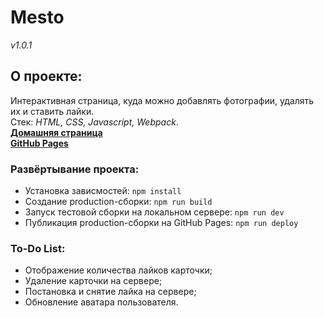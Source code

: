 # Mesto
*v1.0.1*
## О проекте:
Интерактивная страница, куда можно добавлять фотографии, удалять их и ставить лайки.\
Стек: *HTML, CSS, Javascript, Webpack*.\
**[Домашняя страница](https://mesto.neomedved.site)**\
**[GitHub Pages](https://neomedved.github.io/mesto-frontend)**
### Развёртывание проекта:
* Установка зависмостей: ```npm install```
* Создание production-сборки: ```npm run build```
* Запуск тестовой сборки на локальном сервере: ```npm run dev```
* Публикация production-сборки на GitHub Pages: ```npm run deploy```
### To-Do List:
* Отображение количества лайков карточки;
* Удаление карточки на сервере;
* Постановка и снятие лайка на сервере;
* Обновление аватара пользователя.

